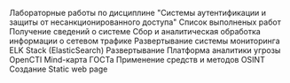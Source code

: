 Лабораторные работы по дисциплине "Системы аутентификации и защиты от несанкционированного доступа"
Список выполненых работ
Получение сведений о системе
Сбор и аналитическая обработка информации о сетевом трафике
Развертывание системы мониторинга ELK Stack (ElasticSearch)
Развертывание Платформа аналитики угрозы OpenCTI
Mind-карта ГОСТа
Применение средств и методов OSINT
Создание Static web page
